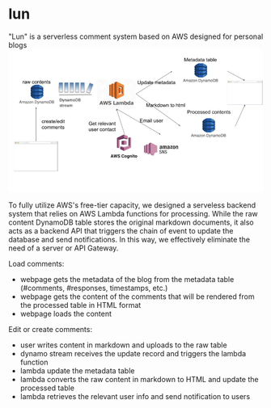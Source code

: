 # lun
"Lun" is a serverless comment system based on AWS designed for personal blogs
![lun architecture](https://github.com/Tiancheng1998/lun/blob/master/lun%20architecture.jpg)

To fully utilize AWS's free-tier capacity, we designed a serveless backend system that relies on AWS Lambda functions for processing. While the raw content DynamoDB table stores the original markdown documents, it also acts as a backend API that triggers the chain of event to update the database and send notifications. In this way, we effectively eliminate the need of a server or API Gateway.

Load comments:
- webpage gets the metadata of the blog from the metadata table (#comments, #responses, timestamps, etc.)
- webpage gets the content of the comments that will be rendered from the processed table in HTML format
- webpage loads the content

Edit or create comments:
- user writes content in markdown and uploads to the raw table
- dynamo stream receives the update record and triggers the lambda function
- lambda update the metadata table
- lambda converts the raw content in markdown to HTML and update the processed table
- lambda retrieves the relevant user info and send notification to users
